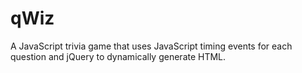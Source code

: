 # qWiz
A  JavaScript trivia game that uses JavaScript timing events for each question and jQuery to dynamically generate HTML.
